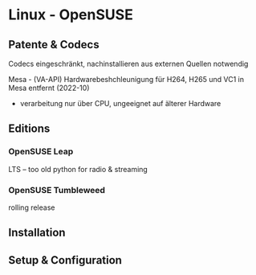 # Linux - OpenSUSE

## Patente & Codecs

Codecs eingeschränkt, nachinstallieren aus externen Quellen notwendig

Mesa - (VA-API) Hardwarebeshchleunigung für H264, H265 und VC1 in Mesa entfernt (2022-10)
- verarbeitung nur über CPU, ungeeignet auf älterer Hardware

## Editions

### OpenSUSE Leap

LTS – too old python for radio & streaming

### OpenSUSE Tumbleweed

rolling release

## Installation


## Setup & Configuration
